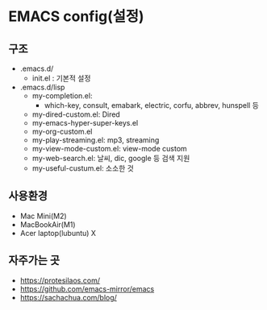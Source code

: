 # EMACS config(설정)
## 구조
 * .emacs.d/
   -  init.el : 기본적 설정
 * .emacs.d/lisp
   - my-completion.el:
     - which-key, consult, emabark, electric, corfu, abbrev, hunspell 등
   - my-dired-custom.el: Dired
   - my-emacs-hyper-super-keys.el
   - my-org-custom.el
   - my-play-streaming.el: mp3, streaming
   - my-view-mode-custom.el: view-mode custom
   - my-web-search.el: 날씨, dic, google 등 검색 지원
   - my-useful-custum.el: 소소한 것
## 사용환경
* Mac Mini(M2)
* MacBookAir(M1)
* Acer laptop(lubuntu) X
## 자주가는 곳
* https://protesilaos.com/
* https://github.com/emacs-mirror/emacs
* https://sachachua.com/blog/
